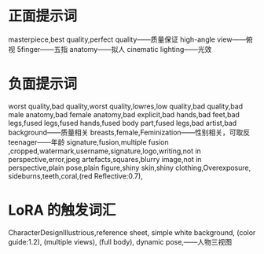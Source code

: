 # 正面提示词
masterpiece,best quality,perfect quality——质量保证
high-angle view——俯视
5finger——五指
anatomy——拟人
cinematic lighting——光效
# 负面提示词
worst quality,bad quality,worst quality,lowres,low quality,bad quality,bad male anatomy,bad female anatomy,bad explicit,bad hands,bad feet,bad legs,fused legs,fused hands,fused body part,fused legs,bad artist,bad background——质量相关
breasts,female,Feminization——性别相关，可取反
teenager——年龄
signature,fusion,multiple fusion
,cropped,watermark,username,signature,logo,writing,not in perspective,error,jpeg artefacts,squares,blurry image,not in perspective,plain pose,plain figure,shiny skin,shiny clothing,Overexposure,
sideburns,teeth,coral,(red Reflective:0.7),

# LoRA 的触发词汇
CharacterDesignIllustrious,reference sheet, simple white background, (color guide:1.2), (multiple views), (full body), dynamic pose,——人物三视图

